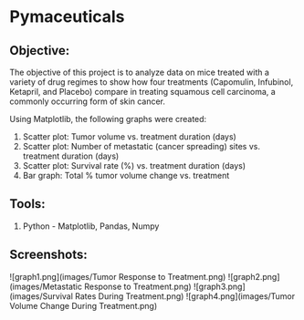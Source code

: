 # Pymaceuticals

## **Objective:**
The objective of this project is to analyze data on mice treated with a variety of drug regimes to show how four treatments (Capomulin, Infubinol, Ketapril, and Placebo) compare in treating squamous cell carcinoma, a commonly occurring form of skin cancer. 

Using Matplotlib, the following graphs were created:
1. Scatter plot: Tumor volume vs. treatment duration (days)
2. Scatter plot: Number of metastatic (cancer spreading) sites vs. treatment duration (days)
3. Scatter plot: Survival rate (%) vs. treatment duration (days)
4. Bar graph: Total % tumor volume change vs. treatment

## **Tools:**
1. Python -  Matplotlib, Pandas, Numpy

## **Screenshots:**
![graph1.png](images/Tumor Response to Treatment.png)
![graph2.png](images/Metastatic Response to Treatment.png)
![graph3.png](images/Survival Rates During Treatment.png)
![graph4.png](images/Tumor Volume Change During Treatment.png)
